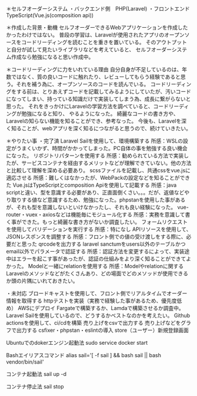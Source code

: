 ＊セルフオーダーシステム
・バックエンド側　PHP(Laravel)
・フロントエンド　TypeScript(Vue.js(composition api))

＊作成した背景・動機
セルフオーダーできるWebアプリケーションを作成したかったわけではない。
普段の学習は、Laravelが使用されたアプリのオープンソースをコードリーディングを読むことを重きを置いている。
そのアウトプットと自分が試して見たいライブラリなどを考えていると、
セルフオーダーシステム作成なら勉強になると思い作成中。

＊コードリーディングに力をいれている理由
自分自身が不足しているのは、年数ではなく、質の良いコードに触れたり、レビューしてもらう経験であると思う。それを補う為に、オープンソースのコードを読んでいる。
コードリーディングをする前は、とりあえずコードを記載してみるようにしていたが、汚いコードになってしまい、持っている知識だけで実装してしまう為、成長に繋がらないと思った。
それをきっかけにLaravelの学習方法を調べていると、コードリーディングが勉強になると知り、
やるようになった。
綺麗なコードの書き方や、Laravelの知らない機能を知ることができ、参考なった。
今後も、Laravelを深く知ることが、webアプリを深く知るにつながると思うので、続けていきたい。


＊やりたい事
・完了済
    Laravel Sailを使用して、環境構築する
        所感：WSLの設定がうまくいかず、時間がかかってしまった。PC自体の事を勉強する良い機会になった。
    リポジトリパターンを使用する
        所感：勧められている方法で実装したが、サービスコンテナを経由するメリットなどが理解できていない。他の方法と比較して理解を深める必要あり。
    scssファイルを記載し、共通cssをvue.jsに適応させる
        所感：難しくはなかったが、WebPackの設定などを知ることができた
    Vue.jsはTypeScriptとcomposition Apiを使用して記載する
        所感：java scriptと違い、型を意識する必要があり、正直面倒くさい。。。だが、返値などやり取りする値など意識するため、勉強になった。phpstanを使用した事があるが、それも型を意識しないといけなかったし、それも良い経験になった。
    vue-router・vuex・axiosなどは機能毎にモジュール化する
        所感：実務を意識して書く事ができた。もっと綺麗な書き方がないか調査したい。
    フォームリクエストを使用してバリデーションを実行する
        所感：特になし
    APIリソースを使用して、JSONレスポンスを調整する
        所感：フロント側での値の受け渡しをする際に、必要だと思った
    qrcodeを出力する
    laravel sanctumをusers以外のテーブルかつemail以外でパラメータで認証する
        所感：認証方法を変更するによって、実装途中はエラーを起こす事があったが、認証の仕組みをより深く知ることができてよかった。
    Modelと一緒にrelationを使用する
        所感：Modelやrelationに関するLaravelのメソッドなどがたくさんあり、どの場面でどのメソッドが使用できるか頭の片隅にいれておきたい。
 
・未対応
    ブロードキャストを使用して、フロント側でリアルタイムでオーダー情報を取得する
    httpテストを実装（実務で経験した事があるため、優先度低め）
    AWSにデプロイ
        Fargateで構築するか、Lamdaで構築させるか調査中。Laravel Sailを使用しているので、どうするかベストなのかを考えたい。
    Github actionsを使用して、ci/cdを構築
    売り上げをcsvで出力する
    売り上げなどをグラフで出力する
    csfixer・phpstan・eslintの導入
    store（ユーザー）新規登録画面

Ubuntuでのdokerエンジン起動法
sudo service docker start

Bashエイリアスコマンド
alias sail='[ -f sail ] && bash sail || bash vendor/bin/sail'

コンテナ起動法
sail up -d

コンテナ停止法
sail stop